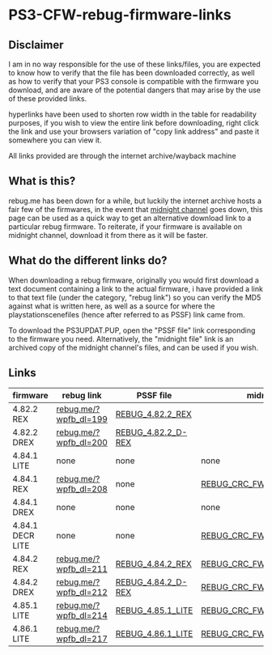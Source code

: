 # PS3-CFW-rebug-firmware-links

## Disclaimer
I am in no way responsible for the use of these links/files, 
you are expected to know how to verify that the file has been downloaded correctly,
as well as how to verify that your PS3 console is compatible with the firmware you download,
and are aware of the potential dangers that may arise by the use of these provided links. <br>

hyperlinks have been used to shorten row width in the table for readability purposes, if you wish to view the entire link before downloading,
right click the link and use your browsers variation of "copy link address" and paste it somewhere you can view it.

All links provided are through the internet archive/wayback machine

## What is this?
rebug.me has been down for a while, but luckily the internet archive hosts a fair few of the firmwares, 
in the event that [midnight channel](https://archive.midnightchannel.net/SonyPS/Firmware/?cat=rebug) goes down,
this page can be used as a quick way to get an alternative download link to a particular rebug firmware.
To reiterate, if your firmware is available on midnight channel, download it from there as it will be faster.

## What do the different links do?
When downloading a rebug firmware, originally you would first download a text document containing a link to the actual firmware,
i have provided a link to that text file (under the category, "rebug link") so you can verify the MD5 against what is written here, as well as a source for where the playstationscenefiles (hence after referred to as PSSF) link came from.

To download the PS3UPDAT.PUP, open the "PSSF file" link corresponding to the firmware you need.
Alternatively, the "midnight file" link is an archived copy of the midnight channel's files, and can be used if you wish.

## Links

|firmware | rebug link | PSSF file | midnight file | MD5 |
|---------|------------|-----------|---------------|-----|
| 4.82.2 REX | [rebug.me/?wpfb_dl=199](https://web.archive.org/web/20181122171014mp_/https://rebug.me/?wpfb_dl=199) | [REBUG_4.82.2_REX](https://web.archive.org/web/20201114044503/https://playstationscenefiles.com/rebug/REBUG_4.82.2_REX_PS3UPDAT_6eead68f81a66502294fd329d4087106.PUP) |  | 6eead68f81a66502294fd329d4087106 |
| 4.82.2 DREX | [rebug.me/?wpfb_dl=200](https://web.archive.org/web/20181122171434mp_/https://rebug.me/?wpfb_dl=200) | [REBUG_4.82.2_D-REX](https://web.archive.org/web/20191110013639/https://playstationscenefiles.com/rebug/REBUG_4.82.2_D-REX_PS3UPDAT_655b332089cb7a493a22c64c5d93858e.PUP) |  | 655b332089cb7a493a22c64c5d93858e |
| 4.84.1 LITE | none | none | none | none |
| 4.84.1 REX | [rebug.me/?wpfb_dl=208](https://web.archive.org/web/20191203061231mp_/https://rebug.me/?wpfb_dl=208) | none | [REBUG_CRC_FW_v4.84.1_RE](https://web.archive.org/web/20210414045626/https://archive.midnightchannel.net/SonyPS/Firmware/download/8b68282425665fd4453b8ae14839d876/REBUG_CRC[a6cdccdf]_FW[v4.84.1_RE]_PS3UPDAT.PUP) | 8b68282425665fd4453b8ae14839d876 |
| 4.84.1 DREX | none | none | none | none |
| 4.84.1 DECR LITE | none | none | [REBUG_CRC_FW_v4.84.1_DECRE_LE](https://web.archive.org/web/20210414050014/https://archive.midnightchannel.net/SonyPS/Firmware/download/340c5705487904f92284f1a41b7d927d/REBUG_CRC[0162bf59]_FW[v4.84.1_DECR_LE]_PS3UPDAT.PUP) | 340c5705487904f92284f1a41b7d927d |
| 4.84.2 REX | [rebug.me/?wpfb_dl=211](https://web.archive.org/web/20190612022418mp_/https://rebug.me/?wpfb_dl=211) | [REBUG_4.84.2_REX](https://web.archive.org/web/20201031062437/https://playstationscenefiles.com/rebug/REBUG_4.84.2_REX_0835d81e3c581f3bdfdfbe86fca5e192_PS3UPDAT.PUP) | [REBUG_CRC_FW_v4.84.2_RE](https://web.archive.org/web/20210414050113/https://archive.midnightchannel.net/SonyPS/Firmware/download/0835d81e3c581f3bdfdfbe86fca5e192/REBUG_CRC[8b9287fc]_FW[v4.84.2_RE]_PS3UPDAT.PUP) | 0835d81e3c581f3bdfdfbe86fca5e192 |
| 4.84.2 DREX | [rebug.me/?wpfb_dl=212](https://web.archive.org/web/20200703123047/https://rebug.me/?wpfb_dl=212) | [REBUG_4.84.2_D-REX](https://web.archive.org/web/20201031062347/https://playstationscenefiles.com/rebug/REBUG_4.84.2_D-REX_9211252d41841461c6299bfad48fa7f1_PS3UPDAT.PUP) | [REBUG_CRC_FW_v4.84.2_RE](https://web.archive.org/web/20210414045136/https://archive.midnightchannel.net/SonyPS/Firmware/download/9211252d41841461c6299bfad48fa7f1/REBUG_CRC[e34df8da]_FW[v4.84.2_RE]_PS3UPDAT.PUP) | 9211252d41841461c6299bfad48fa7f1 |
| 4.85.1 LITE | [rebug.me/?wpfb_dl=214](https://web.archive.org/web/20200526020544mp_/https://rebug.me/?wpfb_dl=214) | [REBUG_4.85.1_LITE](https://web.archive.org/web/20201031061854/https://playstationscenefiles.com/rebug/REBUG_4.85.1_LITE_55173e651a5aa10d9aab9127e6e79e25_PS3UPDAT.PUP) | [REBUG_CRC_FW_v4.85.1_LE](https://web.archive.org/web/20210414050231/https://archive.midnightchannel.net/SonyPS/Firmware/download/55173e651a5aa10d9aab9127e6e79e25/REBUG_CRC[1419ea14]_FW[v4.85.1_LE]_PS3UPDAT.PUP) | 55173e651a5aa10d9aab9127e6e79e25 |
| 4.86.1 LITE | [rebug.me/?wpfb_dl=217](https://web.archive.org/web/20200629143130mp_/https://rebug.me/?wpfb_dl=217) | [REBUG_4.86.1_LITE](https://web.archive.org/web/20201007002023/https://playstationscenefiles.com/rebug/REBUG_4.86.1_LITE_a2c79919cafdbb50ccb5ee9589245380_PS3UPDAT.PUP) | [REBUG_CRC_FW_v4.86.1_LE](https://web.archive.org/web/20210414045514/https://archive.midnightchannel.net/SonyPS/Firmware/download/a2c79919cafdbb50ccb5ee9589245380/REBUG_CRC[f0ef6997]_FW[v4.86.1_LE]_PS3UPDAT.PUP) | a2c79919cafdbb50ccb5ee9589245380 |